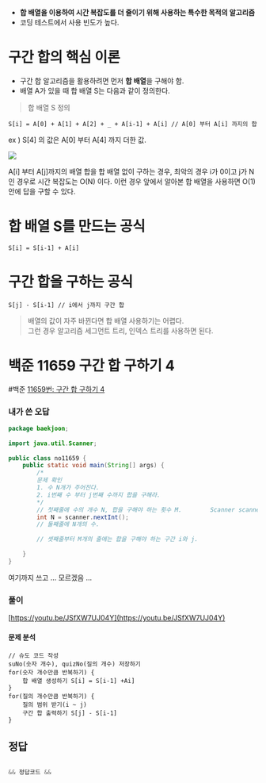 - **합 배열을 이용하여 시간 복잡도를 더 줄이기 위해 사용하는 특수한 목적의 알고리즘**
- 코딩 테스트에서 사용 빈도가 높다.

# 구간 합의 핵심 이론
- 구간 합 알고리즘을 활용하려면 먼저 **합 배열**을 구해야 함.
- 배열 A가 있을 때 합 배열 S는 다음과 같이 정의한다.

> 합 배열 S 정의<br>
```
S[i] = A[0] + A[1] + A[2] + _ + A[i-1] + A[i] // A[0] 부터 A[i] 까지의 합
```
ex ) S[4] 의 값은 A[0] 부터 A[4] 까지 더한 값.

![](https://i.imgur.com/FtSTt5U.png)

A[i] 부터 A[j]까지의 배열 합을 합 배열 없이 구하는 경우, 최악의 경우 i가 0이고 j가 N인 경우로 시간 복잡도는 O(N) 이다. 이런 경우 앞에서 알아본 합 배열을 사용하면 O(1) 안에 답을 구할 수 있다.

# 합 배열 S를 만드는 공식
```
S[i] = S[i-1] + A[i]
```

#  구간 합을 구하는 공식
```
S[j] - S[i-1] // i에서 j까지 구간 합 
```

> 배열의 값이 자주 바뀐다면 합 배열 사용하기는 어렵다.<br>
> 그런 경우 알고리즘 세그먼트 트리, 인덱스 트리를 사용하면 된다.

# 백준 11659 구간 합 구하기 4
#백준 
[11659번: 구간 합 구하기 4](https://www.acmicpc.net/problem/11659)

### 내가 쓴 오답
```java
package baekjoon;  
  
import java.util.Scanner;  
  
public class no11659 {  
    public static void main(String[] args) {  
        /*  
        문제 확인  
        1. 수 N개가 주어진다.  
        2. i번째 수 부터 j번째 수까지 합을 구해라.  
        */  
        // 첫째줄에 수의 개수 N, 합을 구해야 하는 횟수 M.        Scanner scanner = new Scanner(System.in);  
        int N = scanner.nextInt();  
        // 둘째줄에 N개의 수.  
  
        // 셋째줄부터 M개의 줄에는 합을 구해야 하는 구간 i와 j.  
  
    }  
}
```

여기까지 쓰고 ... 모르겠음 ... 

###  풀이
[https://youtu.be/JSfXW7UJ04Y](https://youtu.be/JSfXW7UJ04Y)

#### 문제 분석
```
// 슈도 코드 작성
suNo(숫자 개수), quizNo(질의 개수) 저장하기
for(숫자 개수만큼 반복하기) {
	합 배열 생성하기 S[i] = S[i-1] +Ai]
}
for(질의 개수만큼 반복하기) {
	질의 범위 받기(i ~ j)
	구간 합 출력하기 S[j] - S[i-1]
}
```

## 정답
```java

&& 정답코드 &&

```